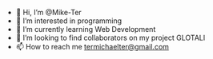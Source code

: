 - 👋 Hi, I’m @Mike-Ter
- 👀 I’m interested in programming
- 🌱 I’m currently learning Web Development
- 💞️ I’m looking to find collaborators on my project GLOTALI
- 📫 How to reach me termichaelter@gmail.com

<!---
Mike-Ter/Mike-Ter is a ✨ special ✨ repository because its `README.md` (this file) appears on your GitHub profile.
You can click the Preview link to take a look at your changes.
--->
